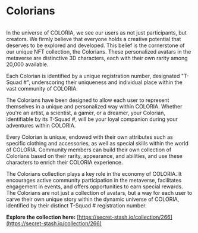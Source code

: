 # Colorians

<figure><img src="../.gitbook/assets/banner.png" alt=""><figcaption></figcaption></figure>

In the universe of COLORIA, we see our users as not just participants, but creators. We firmly believe that everyone holds a creative potential that deserves to be explored and developed. This belief is the cornerstone of our unique NFT collection, the Colorians. These personalized avatars in the metaverse are distinctive 3D characters, each with their own rarity among 20,000 available.

Each Colorian is identified by a unique registration number, designated "T-Squad #", underscoring their uniqueness and individual place within the vast community of COLORIA.

The Colorians have been designed to allow each user to represent themselves in a unique and personalized way within COLORIA. Whether you're an artist, a scientist, a gamer, or a dreamer, your Colorian, identifiable by its T-Squad #, will be your loyal companion during your adventures within COLORIA.

Every Colorian is unique, endowed with their own attributes such as specific clothing and accessories, as well as special skills within the world of COLORIA. Community members can build their own collection of Colorians based on their rarity, appearance, and abilities, and use these characters to enrich their COLORIA experience.

The Colorians collection plays a key role in the economy of COLORIA. It encourages active community participation in the metaverse, facilitates engagement in events, and offers opportunities to earn special rewards. The Colorians are not just a collection of avatars, but a way for each user to carve their own unique story within the dynamic universe of COLORIA, identified by their distinct T-Squad # registration number.

**Explore the collection here:** [https://secret-stash.io/collection/266](https://secret-stash.io/collection/266)
